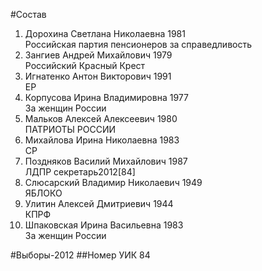 #Состав
1. Дорохина Светлана Николаевна 1981   
    Российская партия пенсионеров за справедливость
2. Зангиев Андрей Михайлович 1979   
    Российский Красный Крест
3. Игнатенко Антон Викторович 1991   
    ЕР
4. Корпусова Ирина Владимировна 1977   
    За женщин России
5. Мальков Алексей Алексеевич 1980   
    ПАТРИОТЫ РОССИИ
6. Михайлова Ирина Николаевна 1983   
    СР
7. Поздняков Василий Михайлович 1987   
    ЛДПР
    секретарь2012[84]
8. Слюсарский Владимир Николаевич 1949   
    ЯБЛОКО
9. Улитин Алексей Дмитриевич 1944   
    КПРФ
10. Шпаковская Ирина Васильевна 1983   
    За женщин России

#Выборы-2012
##Номер УИК
84